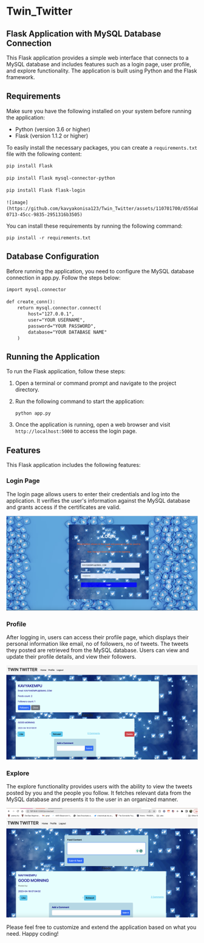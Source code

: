 # Twin_Twitter

## Flask Application with MySQL Database Connection

This Flask application provides a simple web interface that connects to a MySQL database and includes features such as a login page, user profile, and explore functionality. The application is built using Python and the Flask framework.

## Requirements

Make sure you have the following installed on your system before running the application:

- Python (version 3.6 or higher)
- Flask (version 1.1.2 or higher)


To easily install the necessary packages, you can create a `requirements.txt` file with the following content:

```
pip install Flask

pip install Flask mysql-connector-python 

pip install Flask flask-login

![image](https://github.com/kavyakonisa123/Twin_Twitter/assets/110701700/d556ab38-0713-45cc-9835-2951316b3505)

```

You can install these requirements by running the following command:

```shell
pip install -r requirements.txt
```

## Database Configuration

Before running the application, you need to configure the MySQL database connection in app.py. Follow the steps below:

```shell
import mysql.connector

def create_conn():
    return mysql.connector.connect(
        host="127.0.0.1",
        user="YOUR USERNAME",
        password="YOUR PASSWORD",
        database="YOUR DATABASE NAME"
    )
```
## Running the Application

To run the Flask application, follow these steps:

1. Open a terminal or command prompt and navigate to the project directory.
2. Run the following command to start the application:

   ```shell
   python app.py
   ```

3. Once the application is running, open a web browser and visit `http://localhost:5000` to access the login page.

## Features

This Flask application includes the following features:

### Login Page

The login page allows users to enter their credentials and log into the application. It verifies the user's information against the MySQL database and grants access if the certificates are valid.

![Login Page](images/login.png)

### Profile

After logging in, users can access their profile page, which displays their personal information like email, no of followers, no of tweets. The tweets they posted are  retrieved from the MySQL database. Users can view and update their profile details, and view their followers.

![Profile Page](images/profile.png)

### Explore

The explore functionality provides users with the ability to view the tweets posted by you and the people you follow. It fetches relevant data from the MySQL database and presents it to the user in an organized manner.

![Explore Page](images/explore.png)

Please feel free to customize and extend the application based on what you need. Happy coding!
